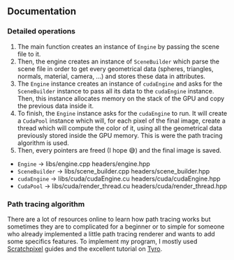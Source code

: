 ## Documentation

### Detailed operations
1. The main function creates an instance of `Engine` by passing the scene file to it.
2. Then, the engine creates an instance of `SceneBuilder` which parse the scene file in order to get
every geometrical data (spheres, triangles, normals, material, camera, ...) and stores these data in attributes.
3. The `Engine` instance creates an instance of `cudaEngine` and asks for the `SceneBuilder` instance to pass all its data
to the `cudaEngine` instance. Then, this instance allocates memory on the stack of the GPU and copy the previous data inside it.
4. To finish, the `Engine` instance asks for the `cudaEngine` to run. It will create a `CudaPool` instance which will, 
for each pixel of the final image, create a thread which will compute the color of it, using all
the geometrical data previously stored inside the GPU memory. This is were the path tracing algorithm is used.
5. Then, every pointers are freed (I hope 😅) and the final image is saved.

+ `Engine` → libs/engine.cpp headers/engine.hpp
+ `SceneBuilder` → libs/scene_builder.cpp headers/scene_builder.hpp
+ `cudaEngine` → libs/cuda/cudaEngine.cu headers/cuda/cudaEngine.hpp
+ `CudaPool` → libs/cuda/render_thread.cu headers/cuda/render_thread.hpp

### Path tracing algorithm
There are a lot of resources online to learn how path tracing works but sometimes they are to complicated for a beginner or to simple for someone who already implemented a little path tracing renderer and wants to add some specifics features.
To implement my program, I mostly used [Scratchpixel](https://www.scratchapixel.com/) guides and the excellent tutorial on [Tyro](https://wwwtyro.net/2018/02/25/caffeine.html).
